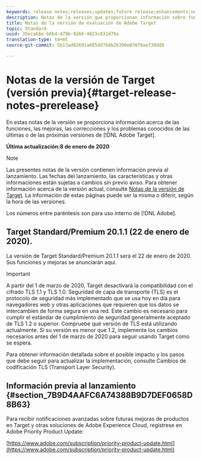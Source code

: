 ```yaml
---
keywords: release notes;releases;updates;future release;enhancements;new features;fixes
description: Notas de la versión que proporcionan información sobre funciones, mejoras y correcciones para las versiones más recientes o futuras de Adobe Target de DNL.
title: Notas de la versión de evaluación de Adobe Target
topic: Standard
uuid: 35ecabbe-b8b4-479b-9266-4823c831d79a
translation-type: tm+mt
source-git-commit: 5b13ad02691a685dd76db2b390e030f8aef30dd9

---
```



# Notas de la versión de Target (versión previa){#target-release-notes-prerelease}

En estas notas de la versión se proporciona información acerca de las funciones, las mejoras, las correcciones y los problemas conocidos de las últimas o de las próximas versiones de [!DNL Adobe Target].

**Última actualización:8 de enero de 2020**

>[!NOTE]
>
>Las presentes notas de la versión contienen información previa al lanzamiento. Las fechas del lanzamiento, las características y otras informaciones están sujetas a cambios sin previo aviso. Para obtener información acerca de la versión actual, consulte [Notas de la versión de Target](release-notes.md). La información de estas páginas puede ser la misma o diferir, según la hora de las versiones.
>
>Los números entre paréntesis son para uso interno de [!DNL Adobe].

## Target Standard/Premium 20.1.1 (22 de enero de 2020). 

La versión de Target Standard/Premium 20.1.1 será el 22 de enero de 2020. Sus funciones y mejoras se anunciarán aquí.

>[!IMPORTANT]
>
>A partir del 1 de marzo de 2020, Target desactivará la compatibilidad con el cifrado TLS 1.1 y TLS 1.0. Seguridad de capa de transporte (TLS) es el protocolo de seguridad más implementado que se usa hoy en día para navegadores web y otras aplicaciones que requieren que los datos se intercambien de forma segura en una red. Este cambio es necesario para cumplir el estándar de cumplimiento de seguridad generalmente aceptado de TLS 1.2 o superior. Compruebe qué versión de TLS está utilizando actualmente. Si su versión es menor que 1.2, implemente los cambios necesarios antes del 1 de marzo de 2020 para seguir usando Target como se espera.
>
> Para obtener información detallada sobre el posible impacto y los pasos que debe seguir para actualizar la implementación, consulte Cambios [](/help/c-implementing-target/c-considerations-before-you-implement-target/tls-transport-layer-security-encryption.md)de codificación TLS (Transport Layer Security).

## Información previa al lanzamiento {#section_7B9D4AAFC6A74388B9D7DEF0658D8B63}

Para recibir notificaciones avanzadas sobre futuras mejoras de productos en Target y otras soluciones de Adobe Experience Cloud, regístrese en Adobe Priority Product Update:

[https://www.adobe.com/subscription/priority-product-update.html](https://www.adobe.com/subscription/priority-product-update.html)
